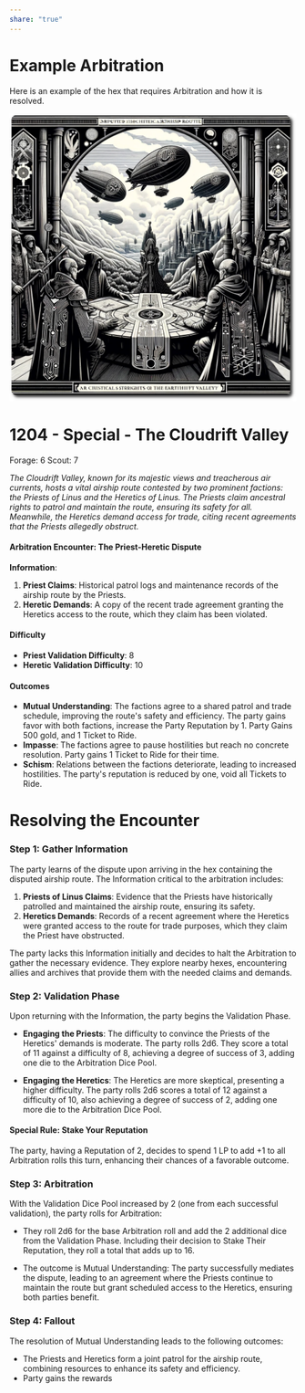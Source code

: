 ```yaml
---
share: "true"
---
```

# Example Arbitration

Here is an example of the hex that requires Arbitration and how it is resolved.

![cloudrit-valley](./cloudrit-valley.png)
# 1204 - Special - The Cloudrift Valley

Forage: 6
Scout: 7

*The Cloudrift Valley, known for its majestic views and treacherous air currents, hosts a vital airship route contested by two prominent factions: the Priests of Linus and the Heretics of Linus. The Priests claim ancestral rights to patrol and maintain the route, ensuring its safety for all. Meanwhile, the Heretics demand access for trade, citing recent agreements that the Priests allegedly obstruct.*

#### Arbitration Encounter: The Priest-Heretic Dispute

**Information**:

1. **Priest Claims**: Historical patrol logs and maintenance records of the airship route by the Priests. 
2. **Heretic Demands**: A copy of the recent trade agreement granting the Heretics access to the route, which they claim has been violated.

#### Difficulty

- **Priest Validation Difficulty**: 8
- **Heretic Validation Difficulty**: 10

#### Outcomes

- **Mutual Understanding**: The factions agree to a shared patrol and trade schedule, improving the route's safety and efficiency. The party gains favor with both factions, increase the Party Reputation by 1. Party Gains 500 gold, and 1 Ticket to Ride.
- **Impasse**: The factions agree to pause hostilities but reach no concrete resolution. Party gains 1 Ticket to Ride for their time.
- **Schism**: Relations between the factions deteriorate, leading to increased hostilities. The party's reputation is reduced by one, void all Tickets to Ride. 

# Resolving the Encounter

### Step 1: Gather Information

The party learns of the dispute upon arriving in the hex containing the disputed airship route. The Information critical to the arbitration includes:

1. **Priests of Linus Claims**: Evidence that the Priests have historically patrolled and maintained the airship route, ensuring its safety.
2. **Heretics Demands**: Records of a recent agreement where the Heretics were granted access to the route for trade purposes, which they claim the Priest have obstructed.

The party lacks this Information initially and decides to halt the Arbitration to gather the necessary evidence. They explore nearby hexes, encountering allies and archives that provide them with the needed claims and demands.

### Step 2: Validation Phase

Upon returning with the Information, the party begins the Validation Phase.

- **Engaging the Priests**: The difficulty to convince the Priests of the Heretics' demands is moderate. The party rolls 2d6. They score a total of 11 against a difficulty of 8, achieving a degree of success of 3, adding one die to the Arbitration Dice Pool.

- **Engaging the Heretics**: The Heretics are more skeptical, presenting a higher difficulty. The party rolls 2d6 scores a total of 12 against a difficulty of 10, also achieving a degree of success of 2, adding one more die to the Arbitration Dice Pool.

#### Special Rule: Stake Your Reputation

The party, having a Reputation of 2, decides to spend 1 LP to add +1 to all Arbitration rolls this turn, enhancing their chances of a favorable outcome.

### Step 3: Arbitration

With the Validation Dice Pool increased by 2 (one from each successful validation), the party rolls for Arbitration:

- They roll 2d6 for the base Arbitration roll and add the 2 additional dice from the Validation Phase. Including their decision to Stake Their Reputation, they roll a total that adds up to 16.

- The outcome is Mutual Understanding: The party successfully mediates the dispute, leading to an agreement where the Priests continue to maintain the route but grant scheduled access to the Heretics, ensuring both parties benefit.

### Step 4: Fallout

The resolution of Mutual Understanding leads to the following outcomes:

- The Priests and Heretics form a joint patrol for the airship route, combining resources to enhance its safety and efficiency.
- Party gains the rewards
